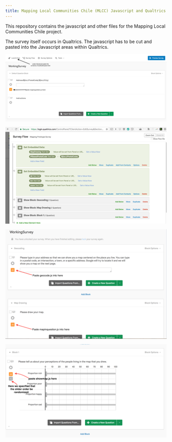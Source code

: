 ```yaml
---
title: Mapping Local Communities Chile (MLCC) Javascript and Qualtrics Project
---
```


This repository contains the javascript and other files for the Mapping Local Communities Chile project. 

The survey itself occurs in Qualtrics. The javascript has to be cut and pasted into the Javascript areas within Qualtrics.
<!--- ![My helpful screenshot]({{ "/assets/screenshot.jpg" | absolute_url }}) -->

![](https://github.com/bowers-illinois-edu/QualtricsMapping/blob/master/images/mlccqualtricsinstructions.png)


![The Survey Flow](https://github.com/bowers-illinois-edu/QualtricsMapping/blob/master/images/surveyflow.png)


![](https://github.com/bowers-illinois-edu/QualtricsMapping/blob/master/images/geocodeanddraw.png)


![](https://github.com/bowers-illinois-edu/QualtricsMapping/blob/master/images/showmapinquestion.png)

